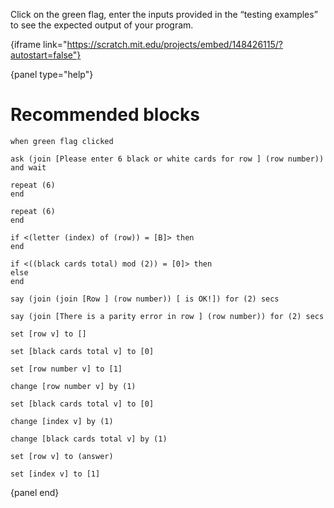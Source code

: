 Click on the green flag, enter the inputs provided in the “testing examples” to
see the expected output of your program.

{iframe link="https://scratch.mit.edu/projects/embed/148426115/?autostart=false"}

{panel type="help"}

# Recommended blocks

```scratch
when green flag clicked

ask (join [Please enter 6 black or white cards for row ] (row number)) and wait
```


```scratch
repeat (6)
end

repeat (6)
end

if <(letter (index) of (row)) = [B]> then
end

if <((black cards total) mod (2)) = [0]> then
else
end
```

```scratch
say (join (join [Row ] (row number)) [ is OK!]) for (2) secs

say (join [There is a parity error in row ] (row number)) for (2) secs
```

```scratch
set [row v] to []

set [black cards total v] to [0]

set [row number v] to [1]

change [row number v] by (1)

set [black cards total v] to [0]

change [index v] by (1)

change [black cards total v] by (1)

set [row v] to (answer)

set [index v] to [1]
```

{panel end}
